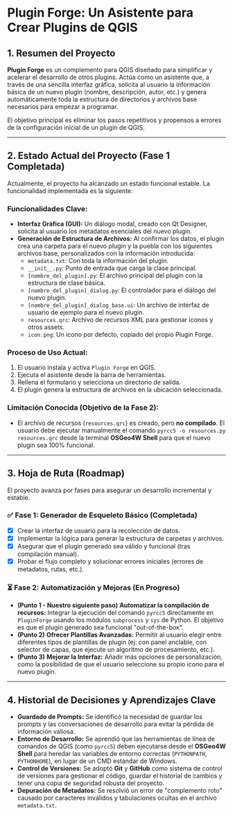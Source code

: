 # Plugin Forge: Un Asistente para Crear Plugins de QGIS

## 1. Resumen del Proyecto

**Plugin Forge** es un complemento para QGIS diseñado para simplificar y acelerar el desarrollo de otros plugins. Actúa como un asistente que, a través de una sencilla interfaz gráfica, solicita al usuario la información básica de un nuevo plugin (nombre, descripción, autor, etc.) y genera automáticamente toda la estructura de directorios y archivos base necesarios para empezar a programar.

El objetivo principal es eliminar los pasos repetitivos y propensos a errores de la configuración inicial de un plugin de QGIS.

---

## 2. Estado Actual del Proyecto (Fase 1 Completada)

Actualmente, el proyecto ha alcanzado un estado funcional estable. La funcionalidad implementada es la siguiente:

### Funcionalidades Clave:
- **Interfaz Gráfica (GUI):** Un diálogo modal, creado con Qt Designer, solicita al usuario los metadatos esenciales del nuevo plugin.
- **Generación de Estructura de Archivos:** Al confirmar los datos, el plugin crea una carpeta para el nuevo plugin y la puebla con los siguientes archivos base, personalizados con la información introducida:
  - `metadata.txt`: Con toda la información del plugin.
  - `__init__.py`: Punto de entrada que carga la clase principal.
  - `[nombre_del_plugin].py`: El archivo principal del plugin con la estructura de clase básica.
  - `[nombre_del_plugin]_dialog.py`: El controlador para el diálogo del nuevo plugin.
  - `[nombre_del_plugin]_dialog_base.ui`: Un archivo de interfaz de usuario de ejemplo para el nuevo plugin.
  - `resources.qrc`: Archivo de recursos XML para gestionar iconos y otros assets.
  - `icon.png`: Un icono por defecto, copiado del propio Plugin Forge.

### Proceso de Uso Actual:
1.  El usuario instala y activa `Plugin Forge` en QGIS.
2.  Ejecuta el asistente desde la barra de herramientas.
3.  Rellena el formulario y selecciona un directorio de salida.
4.  El plugin genera la estructura de archivos en la ubicación seleccionada.

### Limitación Conocida (Objetivo de la Fase 2):
- El archivo de recursos (`resources.qrc`) es creado, pero **no compilado**. El usuario debe ejecutar manualmente el comando `pyrcc5 -o resources.py resources.qrc` desde la terminal **OSGeo4W Shell** para que el nuevo plugin sea 100% funcional.

---

## 3. Hoja de Ruta (Roadmap)

El proyecto avanza por fases para asegurar un desarrollo incremental y estable.

### ✅ Fase 1: Generador de Esqueleto Básico (Completada)
- [x] Crear la interfaz de usuario para la recolección de datos.
- [x] Implementar la lógica para generar la estructura de carpetas y archivos.
- [x] Asegurar que el plugin generado sea válido y funcional (tras compilación manual).
- [x] Probar el flujo completo y solucionar errores iniciales (errores de metadatos, rutas, etc.).

### ⏳ Fase 2: Automatización y Mejoras (En Progreso)
- **(Punto 1 - Nuestro siguiente paso)** **Automatizar la compilación de recursos:** Integrar la ejecución del comando `pyrcc5` directamente en `PluginForge` usando los módulos `subprocess` y `sys` de Python. El objetivo es que el plugin generado sea funcional "out-of-the-box".
- **(Punto 2)** **Ofrecer Plantillas Avanzadas:** Permitir al usuario elegir entre diferentes tipos de plantillas de plugin (ej: con panel anclable, con selector de capas, que ejecute un algoritmo de procesamiento, etc.).
- **(Punto 3)** **Mejorar la Interfaz:** Añadir más opciones de personalización, como la posibilidad de que el usuario seleccione su propio icono para el nuevo plugin.

---

## 4. Historial de Decisiones y Aprendizajes Clave

- **Guardado de Prompts:** Se identificó la necesidad de guardar los prompts y las conversaciones de desarrollo para evitar la pérdida de información valiosa.
- **Entorno de Desarrollo:** Se aprendió que las herramientas de línea de comandos de QGIS (como `pyrcc5`) deben ejecutarse desde el **OSGeo4W Shell** para heredar las variables de entorno correctas (`PYTHONPATH`, `PYTHONHOME`), en lugar de un CMD estándar de Windows.
- **Control de Versiones:** Se adoptó **Git** y **GitHub** como sistema de control de versiones para gestionar el código, guardar el historial de cambios y tener una copia de seguridad robusta del proyecto.
- **Depuración de Metadatos:** Se resolvió un error de "complemento roto" causado por caracteres inválidos y tabulaciones ocultas en el archivo `metadata.txt`.
